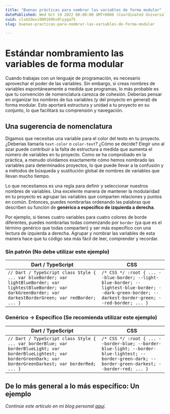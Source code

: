 ```yaml
---
title: "Buenas prácticas para nombrar las variables de forma modular"
datePublished: Wed Oct 19 2022 00:00:00 GMT+0000 (Coordinated Universal Time)
cuid: clsm2dwxi000109kv0lyyga75
slug: buenas-practicas-para-nombrar-las-variables-de-forma-modular

---
```


# Estándar nombramiento las variables de forma modular

Cuando trabajas con un lenguaje de programación, es necesario aprovechar el poder de las variables. Sin embargo, si creas nombres de variables espontáneamente a medida que programas, lo más probable es que tu convención de nomenclatura carezca de cohesión. Deberías pensar en organizar los nombres de tus variables (y del proyecto en general) de forma modular. Esto aportará estructura y unidad a tu proyecto en su conjunto, lo que facilitará su comprensión y navegación.

## Una sugerencia de nomenclatura

Digamos que necesitas una variable para el color del texto en tu proyecto. ¿Deberías llamarla `text-color` o `color-text`? ¿Cómo se decide? Elegir uno al azar puede contribuir a la falta de estructura a medida que aumenta el número de variables en tu proyecto. Como se ha comprobado en la práctica, a menudo olvidamos exactamente cómo hemos nombrado las variables para determinados proyectos, lo que puede llevar a la confusión y a métodos de búsqueda y sustitución global de nombres de variables que llevan mucho tiempo.

Lo que necesitamos es una regla para definir y seleccionar nuestros nombres de variables. Una excelente manera de mantener la modularidad en tu proyecto es agrupar las variables que comparten relaciones y puntos en común. Entonces, puedes nombrarlas ordenando las palabras que describen su función de **genérico a específico de izquierda a derecha**.

Por ejemplo, si tienes cuatro variables para cuatro colores de borde diferentes, puedes nombrarlas todas comenzando por `border` (ya que es el término genérico que todas comparten) y ser más específico con una lectura de izquierda a derecha. Agrupar y nombrar las variables de esta manera hace que tu código sea más fácil de leer, comprender y recordar.

### Sin patrón (No debe utilizar este ejemplo)

| Dart / TypeScript | CSS |
| --- | --- |
| `// Dart / TypeScript class Style { ... var blueBorder; var lightBlueBorder; var lightestBlueBorder; var darkGreenBorder; var darkestBorderGreen; var redBorder; ... }` | `/* CSS */ :root { ... --blue-border; --light-blue-border; --lightest-blue-border; --dark-green-border; --darkest-border-green; --red-border; ... }` |

### Genérico -&gt; Específico (Se recomienda utilizar este ejemplo)

| Dart / TypeScript | CSS |
| --- | --- |
| `// Dart / TypeScript class Style { ... var borderBlue; var borderBlueLight; var borderBlueLightest; var borderGreenDark; var borderGreenDarkest; var borderRed; ... }` | `/* CSS */ :root { ... --border-blue; --border-blue-light; --border-blue-lightest; --border-green-dark; --border-green-darkest; --border-red; ... }` |

## De lo más general a lo más específico: Un ejemplo

*Continúe este artículo en mi blog personal* [*aquí*](https://tech-andgar.me/es/posts/buenas-pr%C3%A1cticas-para-nombrar-las-variables-de-forma-modular/)*.*